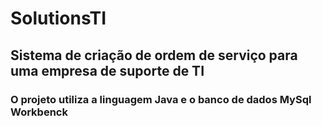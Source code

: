 # SolutionsTI
## Sistema de criação de ordem de serviço para uma empresa de suporte de TI
### O projeto utiliza a linguagem Java e o banco de dados MySql Workbenck
